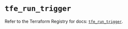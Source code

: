 # `tfe_run_trigger`

Refer to the Terraform Registry for docs: [`tfe_run_trigger`](https://registry.terraform.io/providers/hashicorp/tfe/0.64.0/docs/resources/run_trigger).

